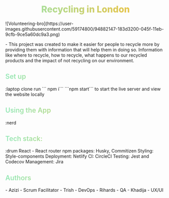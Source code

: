 [<h1 style="text-align: center; font-weight:800;
  background: -webkit-linear-gradient(0deg, rgba(148,232,183,1) 0%, rgba(253,187,45,1) 100%);
   -webkit-background-clip: text;
  -webkit-text-fill-color: transparent;
  drop-shadow: -24px 27px 25px -4px rgba(30, 30, 60, 0.27);">Recycling in London</h1>](https://xenodochial-wescoff-f6d094.netlify.app/)

<p float="left">
 ![Volunteering-bro](https://user-images.githubusercontent.com/59174800/94882147-183d3200-045f-11eb-9cfb-9ce5a60dc9a3.png)
</p>
- This project was created to make it easier for people to recycle more by providing them with information that will help them in doing so. Information like where to recycle, how to recycle, what happens to our recycled products and the impact of not recycling on our environment. 

<h2 style=" font-weight:600;
  background: -webkit-linear-gradient(0deg, rgba(148,232,183,1) 0%, rgba(253,187,45,1) 100%);
   -webkit-background-clip: text;
  -webkit-text-fill-color: transparent;
  drop-shadow: -24px 27px 25px -4px rgba(30, 30, 60, 0.27);">Set up</h2>:laptop  
  clone  
  run ``` npm i```  
  ```npm start``` to start the live server and view the website locally

<h2 style=" font-weight:600;
  background: -webkit-linear-gradient(0deg, rgba(148,232,183,1) 0%, rgba(253,187,45,1) 100%);
   -webkit-background-clip: text;
  -webkit-text-fill-color: transparent;
  drop-shadow: -24px 27px 25px -4px rgba(30, 30, 60, 0.27);">Using the App</h2>:nerd

<h2 style=" font-weight:600;
  background: -webkit-linear-gradient(0deg, rgba(148,232,183,1) 0%, rgba(253,187,45,1) 100%);
   -webkit-background-clip: text;
  -webkit-text-fill-color: transparent;
  drop-shadow: -24px 27px 25px -4px rgba(30, 30, 60, 0.27);">Tech stack:</h2>:drum
React 
  - React router
npm packages: Husky, Commitizen
Styling: Style-components
Deployment: Netlify
CI: CircleCI
Testing: Jest and Codecov
Management: Jira

<h2 style=" font-weight:600;
  background: -webkit-linear-gradient(0deg, rgba(148,232,183,1) 0%, rgba(253,187,45,1) 100%);
   -webkit-background-clip: text;
  -webkit-text-fill-color: transparent;
  drop-shadow: -24px 27px 25px -4px rgba(30, 30, 60, 0.27);">Authors</h2>
- Azizi - Scrum Facilitator  
- Trish - DevOps  
- Rihards - QA  
- Khadija - UX/UI  
